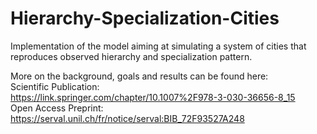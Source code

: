 # Hierarchy-Specialization-Cities
Implementation of the model aiming at simulating a system of cities that reproduces observed hierarchy and specialization pattern.

More on the background, goals and results can be found here:<br>
Scientific Publication:<br>
https://link.springer.com/chapter/10.1007%2F978-3-030-36656-8_15<br>
Open Access Preprint:<br>
https://serval.unil.ch/fr/notice/serval:BIB_72F93527A248
